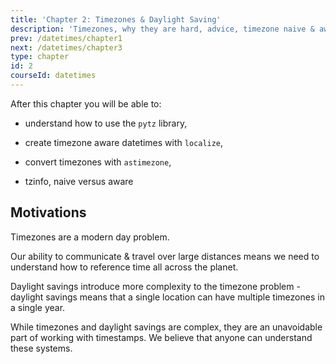 ```yaml
---
title: 'Chapter 2: Timezones & Daylight Saving'
description: 'Timezones, why they are hard, advice, timezone naive & aware, pytz, localization, conversion, standard timezones, day-light saving.'
prev: /datetimes/chapter1
next: /datetimes/chapter3
type: chapter
id: 2
courseId: datetimes
---
```


<exercise id="1" title="Introduction" >

After this chapter you will be able to:

- understand how to use the `pytz` library, 
- create timezone aware datetimes with `localize`,
- convert timezones with `astimezone`,

- tzinfo, naive versus aware 

## Motivations

Timezones are a modern day problem.

Our ability to communicate & travel over large distances means we need to understand how to reference time all across the planet.  

Daylight savings introduce more complexity to the timezone problem - daylight savings means that a single location can have multiple timezones in a single year.

While timezones and daylight savings are complex, they are an unavoidable part of working with timestamps.  We believe that anyone can understand these systems.

</exercise>

<exercise id="2" title="Timezones" type="slides">
<slides source="datetimes/timezones"></slides>
</exercise>

<exercise id="3" title="Daylight Saving" type="slides">
<slides source="datetimes/daylight-saving"></slides>
</exercise>

<exercise id="4" title="Exercises">
</exercise>
